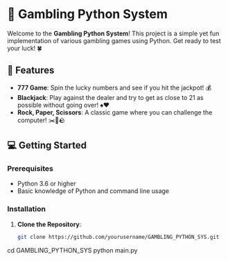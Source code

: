 # 🎰 Gambling Python System

Welcome to the **Gambling Python System**! This project is a simple yet fun implementation of various gambling games using Python. Get ready to test your luck! 🍀

## 🚀 Features

- **777 Game**: Spin the lucky numbers and see if you hit the jackpot! 💰
- **Blackjack**: Play against the dealer and try to get as close to 21 as possible without going over! ♠️♥️
- **Rock, Paper, Scissors**: A classic game where you can challenge the computer! ✂️📄🪨

## 💻 Getting Started

### Prerequisites

- Python 3.6 or higher
- Basic knowledge of Python and command line usage

### Installation

1. **Clone the Repository**:
   ```bash
   git clone https://github.com/yourusername/GAMBLING_PYTHON_SYS.git
cd GAMBLING_PYTHON_SYS
python main.py
